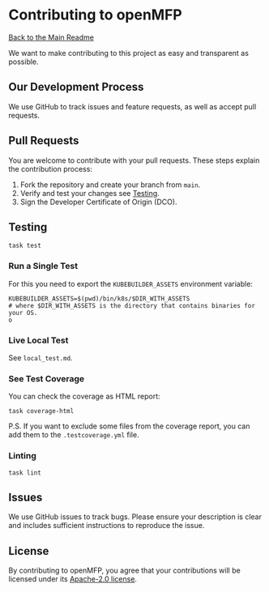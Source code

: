 # Contributing to openMFP

[Back to the Main Readme](../README.md)

We want to make contributing to this project as easy and transparent as possible.

## Our Development Process
We use GitHub to track issues and feature requests, as well as accept pull requests.

## Pull Requests
You are welcome to contribute with your pull requests. These steps explain the contribution process:

1. Fork the repository and create your branch from `main`.
1. Verify and test your changes see [Testing](#testing).
1. Sign the Developer Certificate of Origin (DCO).

## Testing

```shell
task test
```

### Run a Single Test
For this you need to export the `KUBEBUILDER_ASSETS` environment variable:
```shell
KUBEBUILDER_ASSETS=$(pwd)/bin/k8s/$DIR_WITH_ASSETS
# where $DIR_WITH_ASSETS is the directory that contains binaries for your OS.
o
```

### Live Local Test

See `local_test.md`.

### See Test Coverage

You can check the coverage as HTML report:
```shell
task coverage-html
```
P.S. If you want to exclude some files from the coverage report, you can add them to the `.testcoverage.yml` file.

### Linting

```shell
task lint
```

## Issues
We use GitHub issues to track bugs. Please ensure your description is
clear and includes sufficient instructions to reproduce the issue.

## License
By contributing to openMFP, you agree that your contributions will be licensed
under its [Apache-2.0 license](../LICENSE).



